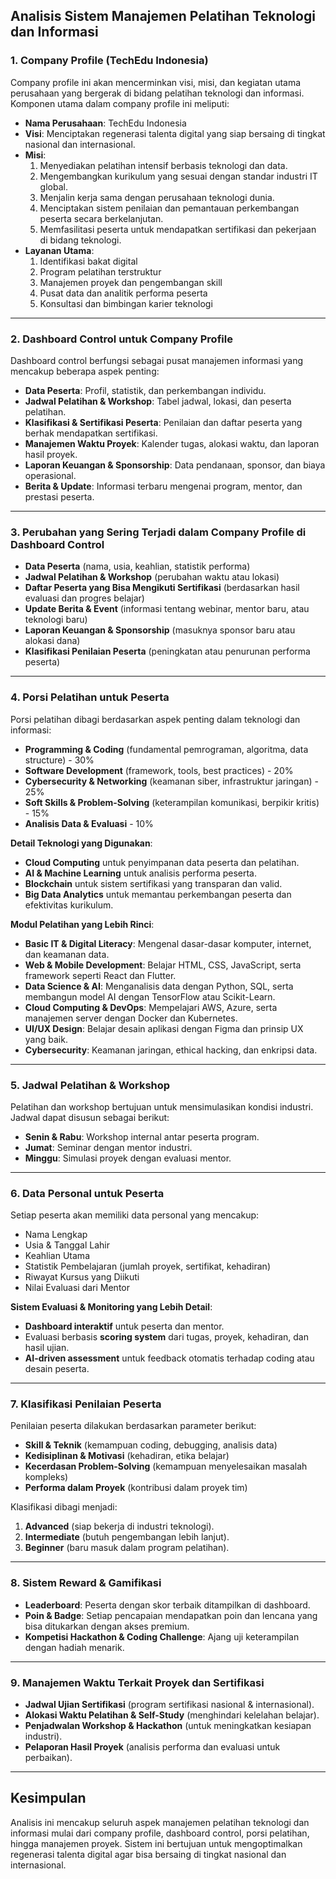 ## Analisis Sistem Manajemen Pelatihan Teknologi dan Informasi

### **1. Company Profile (TechEdu Indonesia)**
Company profile ini akan mencerminkan visi, misi, dan kegiatan utama perusahaan yang bergerak di bidang pelatihan teknologi dan informasi. Komponen utama dalam company profile ini meliputi:
- **Nama Perusahaan**: TechEdu Indonesia
- **Visi**: Menciptakan regenerasi talenta digital yang siap bersaing di tingkat nasional dan internasional.
- **Misi**:
  1. Menyediakan pelatihan intensif berbasis teknologi dan data.
  2. Mengembangkan kurikulum yang sesuai dengan standar industri IT global.
  3. Menjalin kerja sama dengan perusahaan teknologi dunia.
  4. Menciptakan sistem penilaian dan pemantauan perkembangan peserta secara berkelanjutan.
  5. Memfasilitasi peserta untuk mendapatkan sertifikasi dan pekerjaan di bidang teknologi.
- **Layanan Utama**:
  1. Identifikasi bakat digital
  2. Program pelatihan terstruktur
  3. Manajemen proyek dan pengembangan skill
  4. Pusat data dan analitik performa peserta
  5. Konsultasi dan bimbingan karier teknologi

---

### **2. Dashboard Control untuk Company Profile**
Dashboard control berfungsi sebagai pusat manajemen informasi yang mencakup beberapa aspek penting:
- **Data Peserta**: Profil, statistik, dan perkembangan individu.
- **Jadwal Pelatihan & Workshop**: Tabel jadwal, lokasi, dan peserta pelatihan.
- **Klasifikasi & Sertifikasi Peserta**: Penilaian dan daftar peserta yang berhak mendapatkan sertifikasi.
- **Manajemen Waktu Proyek**: Kalender tugas, alokasi waktu, dan laporan hasil proyek.
- **Laporan Keuangan & Sponsorship**: Data pendanaan, sponsor, dan biaya operasional.
- **Berita & Update**: Informasi terbaru mengenai program, mentor, dan prestasi peserta.

---

### **3. Perubahan yang Sering Terjadi dalam Company Profile di Dashboard Control**
- **Data Peserta** (nama, usia, keahlian, statistik performa)
- **Jadwal Pelatihan & Workshop** (perubahan waktu atau lokasi)
- **Daftar Peserta yang Bisa Mengikuti Sertifikasi** (berdasarkan hasil evaluasi dan progres belajar)
- **Update Berita & Event** (informasi tentang webinar, mentor baru, atau teknologi baru)
- **Laporan Keuangan & Sponsorship** (masuknya sponsor baru atau alokasi dana)
- **Klasifikasi Penilaian Peserta** (peningkatan atau penurunan performa peserta)

---

### **4. Porsi Pelatihan untuk Peserta**
Porsi pelatihan dibagi berdasarkan aspek penting dalam teknologi dan informasi:
- **Programming & Coding** (fundamental pemrograman, algoritma, data structure) - 30%
- **Software Development** (framework, tools, best practices) - 20%
- **Cybersecurity & Networking** (keamanan siber, infrastruktur jaringan) - 25%
- **Soft Skills & Problem-Solving** (keterampilan komunikasi, berpikir kritis) - 15%
- **Analisis Data & Evaluasi** - 10%

**Detail Teknologi yang Digunakan**:
- **Cloud Computing** untuk penyimpanan data peserta dan pelatihan.
- **AI & Machine Learning** untuk analisis performa peserta.
- **Blockchain** untuk sistem sertifikasi yang transparan dan valid.
- **Big Data Analytics** untuk memantau perkembangan peserta dan efektivitas kurikulum.

**Modul Pelatihan yang Lebih Rinci**:
- **Basic IT & Digital Literacy**: Mengenal dasar-dasar komputer, internet, dan keamanan data.
- **Web & Mobile Development**: Belajar HTML, CSS, JavaScript, serta framework seperti React dan Flutter.
- **Data Science & AI**: Menganalisis data dengan Python, SQL, serta membangun model AI dengan TensorFlow atau Scikit-Learn.
- **Cloud Computing & DevOps**: Mempelajari AWS, Azure, serta manajemen server dengan Docker dan Kubernetes.
- **UI/UX Design**: Belajar desain aplikasi dengan Figma dan prinsip UX yang baik.
- **Cybersecurity**: Keamanan jaringan, ethical hacking, dan enkripsi data.

---

### **5. Jadwal Pelatihan & Workshop**
Pelatihan dan workshop bertujuan untuk mensimulasikan kondisi industri. Jadwal dapat disusun sebagai berikut:
- **Senin & Rabu**: Workshop internal antar peserta program.
- **Jumat**: Seminar dengan mentor industri.
- **Minggu**: Simulasi proyek dengan evaluasi mentor.

---

### **6. Data Personal untuk Peserta**
Setiap peserta akan memiliki data personal yang mencakup:
- Nama Lengkap
- Usia & Tanggal Lahir
- Keahlian Utama
- Statistik Pembelajaran (jumlah proyek, sertifikat, kehadiran)
- Riwayat Kursus yang Diikuti
- Nilai Evaluasi dari Mentor

**Sistem Evaluasi & Monitoring yang Lebih Detail**:
- **Dashboard interaktif** untuk peserta dan mentor.
- Evaluasi berbasis **scoring system** dari tugas, proyek, kehadiran, dan hasil ujian.
- **AI-driven assessment** untuk feedback otomatis terhadap coding atau desain peserta.

---

### **7. Klasifikasi Penilaian Peserta**
Penilaian peserta dilakukan berdasarkan parameter berikut:
- **Skill & Teknik** (kemampuan coding, debugging, analisis data)
- **Kedisiplinan & Motivasi** (kehadiran, etika belajar)
- **Kecerdasan Problem-Solving** (kemampuan menyelesaikan masalah kompleks)
- **Performa dalam Proyek** (kontribusi dalam proyek tim)

Klasifikasi dibagi menjadi:
1. **Advanced** (siap bekerja di industri teknologi).
2. **Intermediate** (butuh pengembangan lebih lanjut).
3. **Beginner** (baru masuk dalam program pelatihan).

---

### **8. Sistem Reward & Gamifikasi**
- **Leaderboard**: Peserta dengan skor terbaik ditampilkan di dashboard.
- **Poin & Badge**: Setiap pencapaian mendapatkan poin dan lencana yang bisa ditukarkan dengan akses premium.
- **Kompetisi Hackathon & Coding Challenge**: Ajang uji keterampilan dengan hadiah menarik.

---

### **9. Manajemen Waktu Terkait Proyek dan Sertifikasi**
- **Jadwal Ujian Sertifikasi** (program sertifikasi nasional & internasional).
- **Alokasi Waktu Pelatihan & Self-Study** (menghindari kelelahan belajar).
- **Penjadwalan Workshop & Hackathon** (untuk meningkatkan kesiapan industri).
- **Pelaporan Hasil Proyek** (analisis performa dan evaluasi untuk perbaikan).

---

## **Kesimpulan**
Analisis ini mencakup seluruh aspek manajemen pelatihan teknologi dan informasi mulai dari company profile, dashboard control, porsi pelatihan, hingga manajemen proyek. Sistem ini bertujuan untuk mengoptimalkan regenerasi talenta digital agar bisa bersaing di tingkat nasional dan internasional.
